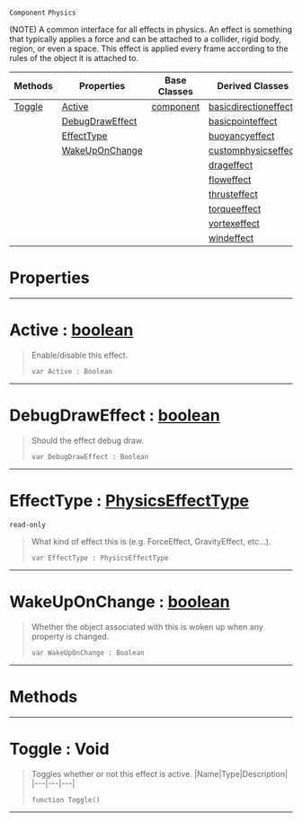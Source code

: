  `Component` `Physics`



(NOTE) A common interface for all effects in physics. An effect is something that typically applies a force and can be attached to a collider, rigid body, region, or even a space. This effect is applied every frame according to the rules of the object it is attached to.

|Methods|Properties|Base Classes|Derived Classes|
|---|---|---|---|
|[ Toggle](https://github.com/PlasmaEngine/PlasmaDocs/blob/master/code_reference/class_reference/physicseffect.markdown#toggle-void)|[ Active](https://github.com/PlasmaEngine/PlasmaDocs/blob/master/code_reference/class_reference/physicseffect.markdown#active-plasma-engine-docum)|[component](https://github.com/PlasmaEngine/PlasmaDocs/blob/master/code_reference/class_reference/component.markdown)|[basicdirectioneffect](https://github.com/PlasmaEngine/PlasmaDocs/blob/master/code_reference/class_reference/basicdirectioneffect.markdown)|
| |[ DebugDrawEffect](https://github.com/PlasmaEngine/PlasmaDocs/blob/master/code_reference/class_reference/physicseffect.markdown#debugdraweffect-plasma-eng)| |[basicpointeffect](https://github.com/PlasmaEngine/PlasmaDocs/blob/master/code_reference/class_reference/basicpointeffect.markdown)|
| |[ EffectType](https://github.com/PlasmaEngine/PlasmaDocs/blob/master/code_reference/class_reference/physicseffect.markdown#effecttype-plasma-engine-d)| |[buoyancyeffect](https://github.com/PlasmaEngine/PlasmaDocs/blob/master/code_reference/class_reference/buoyancyeffect.markdown)|
| |[ WakeUpOnChange](https://github.com/PlasmaEngine/PlasmaDocs/blob/master/code_reference/class_reference/physicseffect.markdown#wakeuponchange-plasma-engi)| |[customphysicseffect](https://github.com/PlasmaEngine/PlasmaDocs/blob/master/code_reference/class_reference/customphysicseffect.markdown)|
| | | |[drageffect](https://github.com/PlasmaEngine/PlasmaDocs/blob/master/code_reference/class_reference/drageffect.markdown)|
| | | |[floweffect](https://github.com/PlasmaEngine/PlasmaDocs/blob/master/code_reference/class_reference/floweffect.markdown)|
| | | |[thrusteffect](https://github.com/PlasmaEngine/PlasmaDocs/blob/master/code_reference/class_reference/thrusteffect.markdown)|
| | | |[torqueeffect](https://github.com/PlasmaEngine/PlasmaDocs/blob/master/code_reference/class_reference/torqueeffect.markdown)|
| | | |[vortexeffect](https://github.com/PlasmaEngine/PlasmaDocs/blob/master/code_reference/class_reference/vortexeffect.markdown)|
| | | |[windeffect](https://github.com/PlasmaEngine/PlasmaDocs/blob/master/code_reference/class_reference/windeffect.markdown)|


 #  Properties


---  
 #  Active : [boolean](https://github.com/PlasmaEngine/PlasmaDocs/blob/master/code_reference/lightning_base_types/boolean.markdown)

> Enable/disable this effect.
> ``` lang=cpp, name=Lightning
> var Active : Boolean


---  
 #  DebugDrawEffect : [boolean](https://github.com/PlasmaEngine/PlasmaDocs/blob/master/code_reference/lightning_base_types/boolean.markdown)

> Should the effect debug draw.
> ``` lang=cpp, name=Lightning
> var DebugDrawEffect : Boolean


---  
 #  EffectType : [PhysicsEffectType](https://github.com/PlasmaEngine/PlasmaDocs/blob/master/code_reference/enum_reference.markdown#physicseffecttype)

 `read-only`

> What kind of effect this is (e.g. ForceEffect, GravityEffect, etc...).
> ``` lang=cpp, name=Lightning
> var EffectType : PhysicsEffectType


---  
 #  WakeUpOnChange : [boolean](https://github.com/PlasmaEngine/PlasmaDocs/blob/master/code_reference/lightning_base_types/boolean.markdown)

> Whether the object associated with this is woken up when any property is changed.
> ``` lang=cpp, name=Lightning
> var WakeUpOnChange : Boolean


---  
 #  Methods


---  
 #  Toggle : Void

> Toggles whether or not this effect is active.
> |Name|Type|Description|
> |---|---|---|
> ``` lang=cpp, name=Lightning
> function Toggle()
> ``` 


---  
 

 